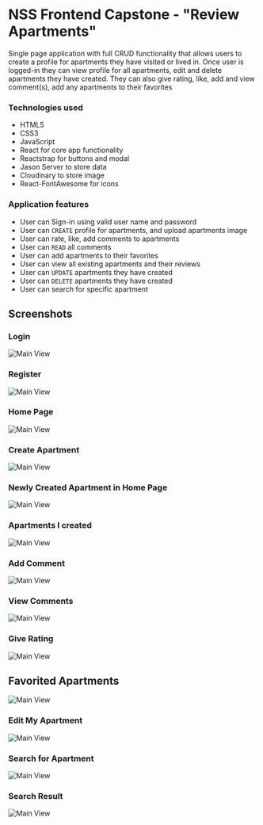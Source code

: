 # NSS Frontend Capstone - "Review Apartments"
Single page application with full CRUD functionality that allows users to create a profile for apartments they have visited or lived in. Once user is logged-in they can view profile for all apartments, edit and delete apartments they have created. They can also give rating, like, add and view comment(s), add any apartments to their favorites
### Technologies used
* HTML5
* CSS3
* JavaScript
* React for core app functionality
* Reactstrap for buttons and modal
* Jason Server to store data
* Cloudinary to store image
* React-FontAwesome for icons
### Application features
* User can Sign-in using valid user name and password
* User can `CREATE` profile for apartments, and upload apartments image
* User can rate, like, add comments to apartments
* User can `READ` all comments
* User can add apartments to their favorites
* User can view all existing apartments and their reviews
* User can `UPDATE` apartments they have created
* User can `DELETE` apartments they have created
* User can search for specific apartment
## Screenshots
### Login
![Main View](https://raw.githubusercontent.com/yitbarekgitore/Frontend_Capstone/master/src/screenshots/Login.PNG)
### Register
![Main View](https://raw.githubusercontent.com/yitbarekgitore/Frontend_Capstone/master/src/screenshots/register.PNG)
### Home Page
![Main View](https://raw.githubusercontent.com/yitbarekgitore/Frontend_Capstone/master/src/screenshots/_mainView.PNG)
### Create Apartment
![Main View](https://raw.githubusercontent.com/yitbarekgitore/Frontend_Capstone/master/src/screenshots/uploadImage.PNG)
### Newly Created Apartment in Home Page
![Main View](https://raw.githubusercontent.com/yitbarekgitore/Frontend_Capstone/master/src/screenshots/newApartment.PNG)
### Apartments I created
![Main View](https://raw.githubusercontent.com/yitbarekgitore/Frontend_Capstone/master/src/screenshots/AptICreated.png)
### Add Comment
![Main View](https://raw.githubusercontent.com/yitbarekgitore/Frontend_Capstone/master/src/screenshots/AddingComment.PNG)
### View Comments
![Main View](https://raw.githubusercontent.com/yitbarekgitore/Frontend_Capstone/master/src/screenshots/viewComments.PNG)
### Give Rating
![Main View](https://raw.githubusercontent.com/yitbarekgitore/Frontend_Capstone/master/src/screenshots/rating.png)
## Favorited Apartments
![Main View](https://raw.githubusercontent.com/yitbarekgitore/Frontend_Capstone/master/src/screenshots/favoritedApartments.png)
### Edit My Apartment
![Main View](https://raw.githubusercontent.com/yitbarekgitore/Frontend_Capstone/master/src/screenshots/EditApartment.PNG)
### Search for Apartment
![Main View](https://raw.githubusercontent.com/yitbarekgitore/Frontend_Capstone/master/src/screenshots/searchForApt.PNG)
### Search Result
![Main View](https://raw.githubusercontent.com/yitbarekgitore/Frontend_Capstone/master/src/screenshots/searchResult.png)
